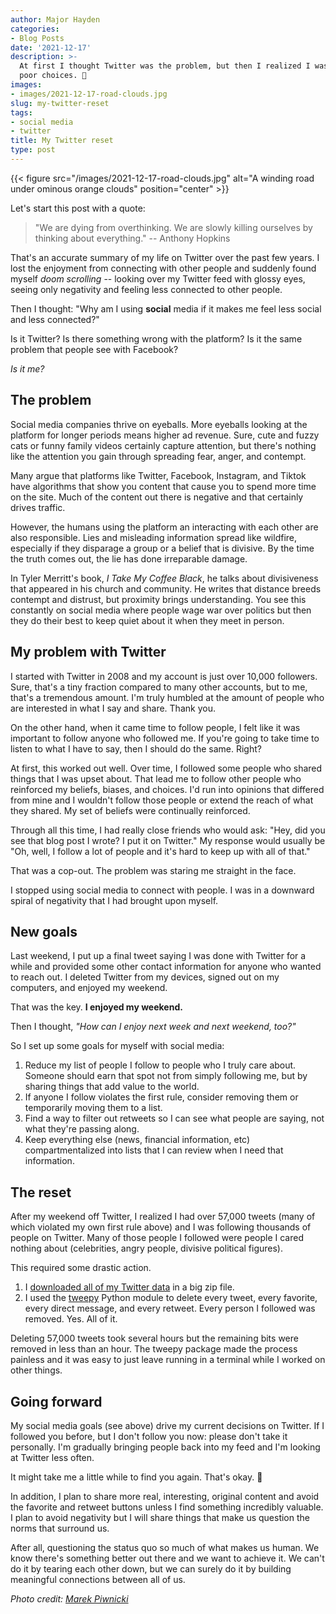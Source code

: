 ```yaml
---
author: Major Hayden
categories:
- Blog Posts
date: '2021-12-17'
description: >-
  At first I thought Twitter was the problem, but then I realized I was making
  poor choices. 🤔
images:
- images/2021-12-17-road-clouds.jpg
slug: my-twitter-reset
tags:
- social media
- twitter
title: My Twitter reset
type: post
---
```


{{< figure src="/images/2021-12-17-road-clouds.jpg" alt="A winding road under ominous orange clouds" position="center" >}}

Let's start this post with a quote:

> "We are dying from overthinking. We are slowly killing ourselves by thinking
> about everything." -- Anthony Hopkins

That's an accurate summary of my life on Twitter over the past few years. I
lost the enjoyment from connecting with other people and suddenly found myself
*doom scrolling* -- looking over my Twitter feed with glossy eyes, seeing only
negativity and feeling less connected to other people.

Then I thought: "Why am I using **social** media if it makes me feel less
social and less connected?"

Is it Twitter? Is there something wrong with the platform? Is it the same
problem that people see with Facebook?

*Is it me?*

## The problem

Social media companies thrive on eyeballs. More eyeballs looking at the
platform for longer periods means higher ad revenue. Sure, cute and fuzzy cats
or funny family videos certainly capture attention, but there's nothing like
the attention you gain through spreading fear, anger, and contempt.

Many argue that platforms like Twitter, Facebook, Instagram, and Tiktok have
algorithms that show you content that cause you to spend more time on the site.
Much of the content out there is negative and that certainly drives traffic.

However, the humans using the platform an interacting with each other are also
responsible. Lies and misleading information spread like wildfire, especially
if they disparage a group or a belief that is divisive. By the time the truth
comes out, the lie has done irreparable damage.

In Tyler Merritt's book, *I Take My Coffee Black*, he talks about divisiveness
that appeared in his church and community. He writes that distance breeds
contempt and distrust, but proximity brings understanding. You see this
constantly on social media where people wage war over politics but then they do
their best to keep quiet about it when they meet in person.

## My problem with Twitter

I started with Twitter in 2008 and my account is just over 10,000 followers.
Sure, that's a tiny fraction compared to many other accounts, but to me, that's
a tremendous amount. I'm truly humbled at the amount of people who are
interested in what I say and share. Thank you.

On the other hand, when it came time to follow people, I felt like it was
important to follow anyone who followed me. If you're going to take time to
listen to what I have to say, then I should do the same. Right?

At first, this worked out well. Over time, I followed some people who shared
things that I was upset about. That lead me to follow other people who
reinforced my beliefs, biases, and choices. I'd run into opinions that differed
from mine and I wouldn't follow those people or extend the reach of what they
shared. My set of beliefs were continually reinforced.

Through all this time, I had really close friends who would ask: "Hey, did you
see that blog post I wrote? I put it on Twitter." My response would usually be
"Oh, well, I follow a lot of people and it's hard to keep up with all of that."

That was a cop-out. The problem was staring me straight in the face.

I stopped using social media to connect with people. I was in a downward spiral
of negativity that I had brought upon myself.

## New goals

Last weekend, I put up a final tweet saying I was done with Twitter for a while
and provided some other contact information for anyone who wanted to reach out.
I deleted Twitter from my devices, signed out on my computers, and enjoyed my
weekend.

That was the key. **I enjoyed my weekend.**

Then I thought, *"How can I enjoy next week and next weekend, too?"*

So I set up some goals for myself with social media:

1. Reduce my list of people I follow to people who I truly care about. Someone
   should earn that spot not from simply following me, but by sharing things
   that add value to the world.
2. If anyone I follow violates the first rule, consider removing them or
   temporarily moving them to a list.
3. Find a way to filter out retweets so I can see what people are saying, not
   what they're passing along.
4. Keep everything else (news, financial information, etc) compartmentalized
   into lists that I can review when I need that information.

## The reset

After my weekend off Twitter, I realized I had over 57,000 tweets (many of
which violated my own first rule above) and I was following thousands of people
on Twitter. Many of those people I followed were people I cared nothing about
(celebrities, angry people, divisive political figures).

This required some drastic action.

1. I [downloaded all of my Twitter data] in a big zip file.
2. I used the [tweepy] Python module to delete every tweet, every favorite,
   every direct message, and every retweet. Every person I followed was
   removed. Yes. All of it.

Deleting 57,000 tweets took several hours but the remaining bits were removed
in less than an hour. The tweepy package made the process painless and it was
easy to just leave running in a terminal while I worked on other things.

## Going forward

My social media goals (see above) drive my current decisions on Twitter. If I
followed you before, but I don't follow you now: please don't take it
personally. I'm gradually bringing people back into my feed and I'm looking at
Twitter less often.

It might take me a little while to find you again. That's okay. 🤗

In addition, I plan to share more real, interesting, original content and avoid
the favorite and retweet buttons unless I find something incredibly valuable. I
plan to avoid negativity but I will share things that make us question the
norms that surround us.

After all, questioning the status quo so much of what makes us human. We know
there's something better out there and we want to achieve it. We can't do it by
tearing each other down, but we can surely do it by building meaningful
connections between all of us.

[downloaded all of my Twitter data]: https://help.twitter.com/en/managing-your-account/how-to-download-your-twitter-archive
[tweepy]: https://www.tweepy.org/

*Photo credit: [Marek Piwnicki](https://unsplash.com/photos/w5LSIqzI6tw)*
